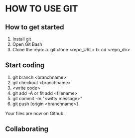 # HOW TO USE GIT

## How to get started

1. Install git
2. Open Git Bash
3. Clone the repo:
	a. git clone \<repo_URL\>
	b. cd \<repo_dir\>

## Start coding

1. git branch \<branchname\>
2. git checkout \<branchname\>
3. \<write code\>
4. git add -A or fit add \<filename\>
5. git commit -m "\<witty message\>"
6. git push [origin \<branchname\>]

Your files are now on Github.

## Collaborating


